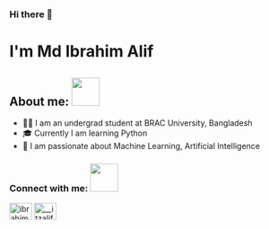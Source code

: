 ### Hi there 👋

<h1> I'm Md Ibrahim Alif </h1>
<h2> About me: <img src="https://media.giphy.com/media/VgCDAzcKvsR6OM0uWg/giphy.gif" width="50"> </h2>

- 🙋‍♂️ I am an undergrad student at BRAC University, Bangladesh
- 🎓 Currently I am learning Python
- 🚀 I am passionate about Machine Learning, Artificial Intelligence

### Connect with me: <img src="https://media.giphy.com/media/LnQjpWaON8nhr21vNW/giphy.gif" width="50"> 
<p align="left">
<!-- <a href="https://twitter.com/username" target="blank"><img align="center" src="https://raw.githubusercontent.com/rahuldkjain/github-profile-readme-generator/master/src/images/icons/Social/twitter.svg" alt="username" height="30" width="40" /></a> 
<a href="https://linkedin.com/in/username" target="blank"><img align="center" src="https://raw.githubusercontent.com/rahuldkjain/github-profile-readme-generator/master/src/images/icons/Social/linked-in-alt.svg" alt="username" height="30" width="40" /></a> -->
<a href="https://fb.com/ibrahim.alif.3" target="blank"><img align="center" src="https://raw.githubusercontent.com/rahuldkjain/github-profile-readme-generator/master/src/images/icons/Social/facebook.svg" alt="ibrahim.alif.3" height="30" width="40" /></a>
<a href="https://instagram.com/__itzalif__" target="blank"><img align="center" src="https://raw.githubusercontent.com/rahuldkjain/github-profile-readme-generator/master/src/images/icons/Social/instagram.svg" alt="__itzalif__" height="30" width="40" /></a>

</p>

<!--
**fluidpotata/fluidpotata** is a ✨ _special_ ✨ repository because its `README.md` (this file) appears on your GitHub profile.

Here are some ideas to get you started:

- 🔭 I’m currently working on ...
- 🌱 I’m currently learning ...
- 👯 I’m looking to collaborate on ...
- 🤔 I’m looking for help with ...
- 💬 Ask me about ...
- 📫 How to reach me: ...
- 😄 Pronouns: ...
- ⚡ Fun fact: ...
-->
